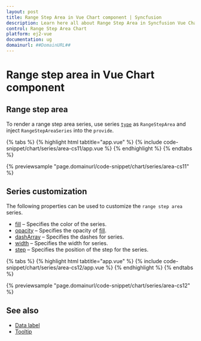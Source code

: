 ```yaml
---
layout: post
title: Range Step Area in Vue Chart component | Syncfusion
description: Learn here all about Range Step Area in Syncfusion Vue Chart component of Syncfusion Essential JS 2 and more.
control: Range Step Area Chart
platform: ej2-vue
documentation: ug
domainurl: ##DomainURL##
---
```


# Range step area in Vue Chart component

## Range step area

To render a range step area series, use series [`type`](https://ej2.syncfusion.com/vue/documentation/api/chart/series/#type) as `RangeStepArea` and inject `RangeStepAreaSeries`  into the `provide`.

{% tabs %}
{% highlight html tabtitle="app.vue" %}
{% include code-snippet/chart/series/area-cs11/app.vue %}
{% endhighlight %}
{% endtabs %}
        
{% previewsample "page.domainurl/code-snippet/chart/series/area-cs11" %}

## Series customization

The following properties can be used to customize the `range step area` series.

* [fill](https://ej2.syncfusion.com/vue/documentation/api/chart/seriesModel/#fill) – Specifies the color of the series.
* [opacity](https://ej2.syncfusion.com/vue/documentation/api/chart/seriesModel/#opacity) – Specifies the opacity of [fill](https://ej2.syncfusion.com/vue/documentation/api/chart/seriesModel/#fill).
* [dashArray](https://ej2.syncfusion.com/vue/documentation/api/chart/seriesModel/#dasharray) – Specifies the dashes for series.
* [width](https://ej2.syncfusion.com/vue/documentation/api/chart/seriesModel/#width) – Specifies the width for series.
* [step](https://ej2.syncfusion.com/vue/documentation/api/chart/seriesModel/#step) – Specifies the position of the step for the series.

{% tabs %}
{% highlight html tabtitle="app.vue" %}
{% include code-snippet/chart/series/area-cs12/app.vue %}
{% endhighlight %}
{% endtabs %}
        
{% previewsample "page.domainurl/code-snippet/chart/series/area-cs12" %}

## See also

* [Data label](../data-labels/)
* [Tooltip](../tool-tip/)
